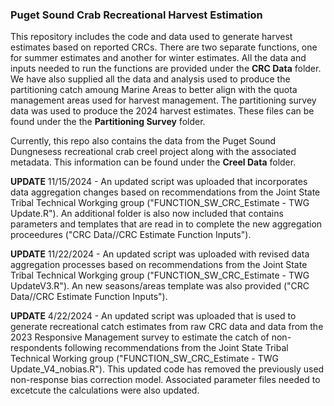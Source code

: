 ### Puget Sound Crab Recreational Harvest Estimation 

This repository includes the code and data used to generate harvest estimates based on reported CRCs. There are two separate functions, one for summer estimates and another for winter estimates. All the data and inputs needed to run the functions are provided under the **CRC Data** folder. 
We have also supplied all the data and analysis used to produce the partitioning catch amoung Marine Areas to better align with the quota management areas used for harvest management. The partitioning survey data was used to produce the 2024 harvest estimates. These files can be found under the the **Partitioning Survey** folder. 


Currently, this repo also contains the data from the Puget Sound Dungnesess recreational crab creel project along with the associated metadata. This information can be found under the **Creel Data** folder.



**UPDATE**
11/15/2024 - An updated script was uploaded that incorporates data aggregation changes based on recommendations from the Joint State Tribal Technical Workging group ("FUNCTION_SW_CRC_Estimate - TWG Update.R"). An additional folder is also now included that contains parameters and templates that are read in to complete the new aggregation proceedures ("CRC Data//CRC Estimate Function Inputs"). 

**UPDATE**
11/22/2024 - An updated script was uploaded with revised data aggregation processes based on recommendations from the Joint State Tribal Technical Workging group ("FUNCTION_SW_CRC_Estimate - TWG UpdateV3.R"). An new seasons/areas template was also provided ("CRC Data//CRC Estimate Function Inputs"). 

**UPDATE**
4/22/2024 - An updated script was uploaded that is used to generate recreational catch estimates from raw CRC data and data from the 2023 Responsive Management survey to estimate the catch of non-respondents following recommendations from the Joint State Tribal Technical Working group ("FUNCTION_SW_CRC_Estimate - TWG Update_V4_nobias.R"). This updated code has removed the previously used non-response bias correction model. Associated parameter files needed to excetcute the calculations were also updated. 
